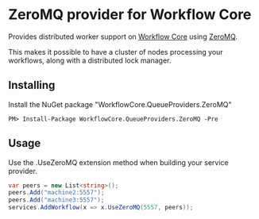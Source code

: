 # ZeroMQ provider for Workflow Core

Provides distributed worker support  on [Workflow Core](../../README.md) using [ZeroMQ](http://zeromq.org/).

This makes it possible to have a cluster of nodes processing your workflows, along with a distributed lock manager.

## Installing

Install the NuGet package "WorkflowCore.QueueProviders.ZeroMQ"

```
PM> Install-Package WorkflowCore.QueueProviders.ZeroMQ -Pre
```

## Usage

Use the .UseZeroMQ extension method when building your service provider.

```C#
var peers = new List<string>();
peers.Add("machine2:5557");
peers.Add("machine3:5557");
services.AddWorkflow(x => x.UseZeroMQ(5557, peers));

```
